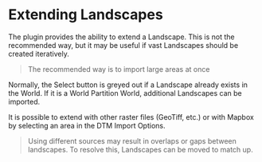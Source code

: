 # Extending Landscapes

The plugin provides the ability to extend a Landscape. This is not the recommended way, but it may be useful if vast Landscapes should be created iteratively.

> The recommended way is to import large areas at once

Normally, the Select button is greyed out if a Landscape already exists in the World. If it is a World Partition World, additional Landscapes can be imported.  

It is possible to extend with other raster files (GeoTiff, etc.) or with Mapbox by selecting an area in the DTM Import Options.

> Using different sources may result in overlaps or gaps between landscapes. To resolve this, Landscapes can be moved to match up.

